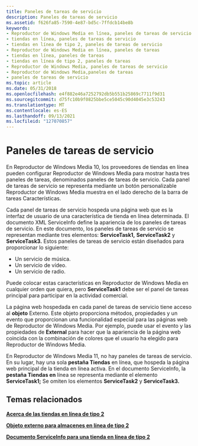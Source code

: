 ```yaml
---
title: Paneles de tareas de servicio
description: Paneles de tareas de servicio
ms.assetid: f626fa85-7590-4e87-bd5c-7ffdcb14be8b
keywords:
- Reproductor de Windows Media en línea, paneles de tareas de servicio
- tiendas en línea, paneles de tareas de servicio
- tiendas en línea de tipo 2, paneles de tareas de servicio
- Reproductor de Windows Media en línea, paneles de tareas
- tiendas en línea, paneles de tareas
- tiendas en línea de tipo 2, paneles de tareas
- Reproductor de Windows Media, paneles de tareas de servicio
- Reproductor de Windows Media,paneles de tareas
- paneles de tareas de servicio
ms.topic: article
ms.date: 05/31/2018
ms.openlocfilehash: e4f882e46a7252792db5b551b25869c7711f9d31
ms.sourcegitcommit: d75fc10b9f0825bbe5ce5045c90d4045e3c53243
ms.translationtype: MT
ms.contentlocale: es-ES
ms.lasthandoff: 09/13/2021
ms.locfileid: "127070857"
---
```

# <a name="service-task-panes"></a>Paneles de tareas de servicio

En Reproductor de Windows Media 10, los proveedores de tiendas en línea pueden configurar Reproductor de Windows Media para mostrar hasta tres paneles de tareas, denominados paneles de tareas de servicio. Cada panel de tareas de servicio se representa mediante un botón personalizable Reproductor de Windows Media muestra en el lado derecho de la barra de tareas Características.

Cada panel de tareas de servicio hospeda una página web que es la interfaz de usuario de una característica de tienda en línea determinada. El documento XML ServiceInfo define la apariencia de los paneles de tareas de servicio. En este documento, los paneles de tareas de servicio se representan mediante tres elementos: **ServiceTask1,** **ServiceTask2** y **ServiceTask3.** Estos paneles de tareas de servicio están diseñados para proporcionar lo siguiente:

-   Un servicio de música.
-   Un servicio de vídeo.
-   Un servicio de radio.

Puede colocar estas características en Reproductor de Windows Media en cualquier orden que quiera, pero **ServiceTask1** debe ser el panel de tareas principal para participar en la actividad comercial.

La página web hospedada en cada panel de tareas de servicio tiene acceso al **objeto** Externo. Este objeto proporciona métodos, propiedades y un evento que proporcionan una funcionalidad especial para las páginas web de Reproductor de Windows Media. Por ejemplo, puede usar el evento y las propiedades de **External** para hacer que la apariencia de la página web coincida con la combinación de colores que el usuario ha elegido para Reproductor de Windows Media.

En Reproductor de Windows Media 11, no hay paneles de tareas de servicio. En su lugar, hay una sola **pestaña Tiendas** en línea, que hospeda la página web principal de la tienda en línea activa. En el documento ServiceInfo, la **pestaña Tiendas en** línea se representa mediante el elemento **ServiceTask1;** Se omiten los elementos **ServiceTask2** y **ServiceTask3.**

## <a name="related-topics"></a>Temas relacionados

<dl> <dt>

[**Acerca de las tiendas en línea de tipo 2**](about-type-2-online-stores.md)
</dt> <dt>

[**Objeto externo para almacenes en línea de tipo 2**](external-object-for-type-2-online-stores.md)
</dt> <dt>

[**Documento ServiceInfo para una tienda en línea de tipo 2**](serviceinfo-document-for-a-type-2-online-store.md)
</dt> </dl>

 

 




